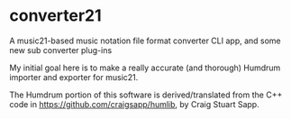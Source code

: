 # converter21
A music21-based music notation file format converter CLI app, and some new sub converter plug-ins

My initial goal here is to make a really accurate (and thorough) Humdrum importer and exporter for music21.

The Humdrum portion of this software is derived/translated from the C++ code in https://github.com/craigsapp/humlib, by Craig Stuart Sapp.
